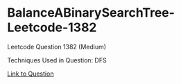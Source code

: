 # BalanceABinarySearchTree-Leetcode-1382

Leetcode Question 1382 (Medium)

Techniques Used in Question:
DFS

[Link to Question](https://leetcode.com/problems/balance-a-binary-search-tree/)

